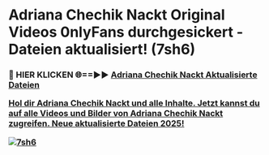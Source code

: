 # Adriana Chechik Nackt Original Videos 0nlyFans durchgesickert - Dateien aktualisiert! (7sh6)

<h3>🔴 HIER KLICKEN 🌐==►► <a href="https://tinyurl.com/h6vf6nb8" rel="nofollow">Adriana Chechik Nackt Aktualisierte Dateien

Hol dir Adriana Chechik Nackt und alle Inhalte. Jetzt kannst du auf alle Videos und Bilder von Adriana Chechik Nackt zugreifen. Neue aktualisierte Dateien 2025!

[![7sh6](https://i.imgur.com/sD4kR3V.gif)](https://tinyurl.com/h6vf6nb8)
